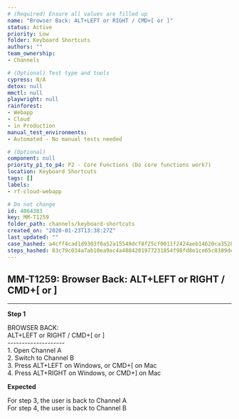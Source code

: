 ```yaml
---
# (Required) Ensure all values are filled up
name: "Browser Back: ALT+LEFT or RIGHT / CMD+[ or ]"
status: Active
priority: Low
folder: Keyboard Shortcuts
authors: ""
team_ownership: 
- Channels

# (Optional) Test type and tools
cypress: N/A
detox: null
mmctl: null
playwright: null
rainforest: 
- Webapp
- Cloud
- in Production
manual_test_environments: 
- Automated - No manual tests needed

# (Optional)
component: null
priority_p1_to_p4: P2 - Core Functions (Do core functions work?)
location: Keyboard Shortcuts
tags: []
labels: 
- rf-cloud-webapp

# Do not change
id: 4064383
key: MM-T1259
folder_path: channels/keyboard-shortcuts
created_on: "2020-01-23T13:38:27Z"
last_updated: ""
case_hashed: a4cff4cad1d9303f0a52a15549dcf8f25cf0011f2424aeb14620ca35283f527eda477d9bd13d596d799ec50c1adbedba
steps_hashed: 83c79c034a7ab10ea9ac4a4884201977231854f98fd8e1ce65c0389ded06354706904b479c73837b2a0d14d1c194b3fd
---
```


## MM-T1259: Browser Back: ALT+LEFT or RIGHT / CMD+[ or ]

---

**Step 1**

BROWSER BACK:\
ALT+LEFT or RIGHT / CMD+\[ or ]\
\--------------------\
1\. Open Channel A\
2\. Switch to Channel B\
3\. Press ALT+LEFT on Windows, or CMD+\[ on Mac\
4\. Press ALT+RIGHT on Windows, or CMD+] on Mac

**Expected**

For step 3, the user is back to Channel A\
For step 4, the user is back to Channel B
